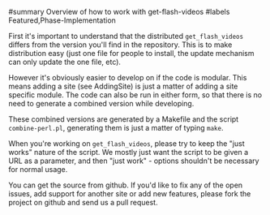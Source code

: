 ﻿#summary Overview of how to work with get-flash-videos
#labels Featured,Phase-Implementation

First it's important to understand that the distributed `get_flash_videos`
differs from the version you'll find in the repository. This is to make
distribution easy (just one file for people to install, the update mechanism
can only update the one file, etc).

However it's obviously easier to develop on if the code is modular. This means
adding a site (see AddingSite) is just a matter of adding a site specific
module.  The code can also be run in either form, so that there is no need to
generate a combined version while developing.

These combined versions are generated by a Makefile and the script
`combine-perl.pl`, generating them is just a matter of typing `make`.

When you're working on `get_flash_videos`, please try to keep the "just works"
nature of the script. We mostly just want the script to be given a URL as a
parameter, and then "just work" - options shouldn't be necessary for normal
usage.

You can get the source from github. If you'd like to fix any of the open issues, add support for another site or add new features, please fork the project on github and send us a pull request.